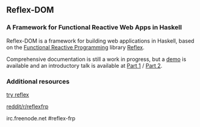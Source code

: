 ## Reflex-DOM
### A Framework for Functional Reactive Web Apps in Haskell

Reflex-DOM is a framework for building web applications in Haskell, based on the [Functional Reactive Programming](https://wiki.haskell.org/Functional_Reactive_Programming) library [Reflex](https://github.com/ryantrinkle/reflex).

Comprehensive documentation is still a work in progress, but a [demo](https://github.com/ryantrinkle/try-reflex) is available and an introductory talk is available at [Part 1](https://www.youtube.com/watch?v=mYvkcskJbc4) / [Part 2](https://www.youtube.com/watch?v=3qfc9XFVo2c).

### Additional resources
[try reflex](https://github.com/ryantrinkle/try-reflex)

[reddit/r/reflexfrp](http://www.reddit.com/r/reflexfrp)

irc.freenode.net #reflex-frp
